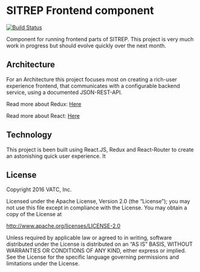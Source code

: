 # SITREP Frontend component

[![Build Status](https://travis-ci.org/fkasper/sitrep-frontend.svg?branch=master)](https://travis-ci.org/fkasper/sitrep-frontend)


Component for running frontend parts of SITREP. This project is very much work in progress but should evolve quickly over the next month.


## Architecture
For an Architecture this project focuses most on creating a rich-user experience frontend, that communicates with a configurable backend service, using a documented JSON-REST-API.

Read more about Redux: [Here](https://github.com/rackt/redux)

Read more about React: [Here](https://facebook.github.io/react/)


## Technology
This project is been built using React.JS, Redux and React-Router to create an astonishing quick user experience. It


## License
Copyright 2016 VATC, Inc.

Licensed under the Apache License, Version 2.0 (the “License”); you may not use this file except in compliance with the License. You may obtain a copy of the License at

http://www.apache.org/licenses/LICENSE-2.0

Unless required by applicable law or agreed to in writing, software distributed under the License is distributed on an “AS IS” BASIS, WITHOUT WARRANTIES OR CONDITIONS OF ANY KIND, either express or implied. See the License for the specific language governing permissions and limitations under the License.
